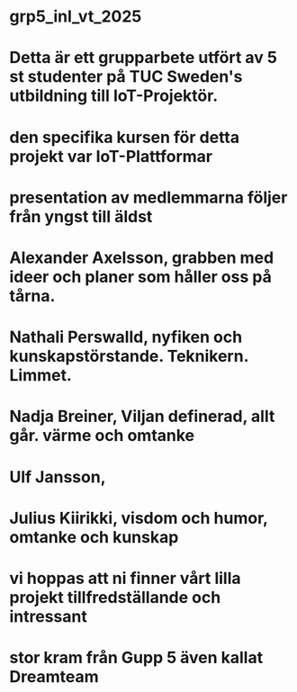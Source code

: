 # grp5_inl_vt_2025

# Detta är ett grupparbete utfört av 5 st studenter på TUC Sweden's utbildning till IoT-Projektör.
# den specifika kursen för detta projekt var IoT-Plattformar

# presentation av medlemmarna följer från yngst till äldst

# Alexander Axelsson, grabben med ideer och planer som håller oss på tårna.
# Nathali Perswalld, nyfiken och kunskapstörstande. Teknikern. Limmet.
# Nadja Breiner, Viljan definerad, allt går. värme och omtanke
# Ulf Jansson,
# Julius Kiirikki, visdom och humor, omtanke och kunskap

# vi hoppas att ni finner vårt lilla projekt tillfredställande och intressant

# stor kram från Gupp 5 även kallat Dreamteam
